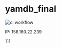 # yamdb_final

![ci workflow](https://github.com/pencool/yamdb_final/actions/workflows/yamdb_workflow.yml/badge.svg)

IP: 158.160.22.239

111
